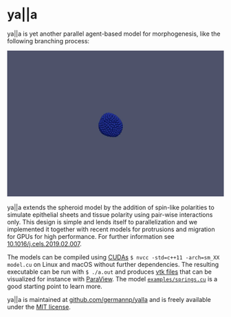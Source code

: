 ya||a
=====

ya||a is yet another parallel agent-based model for morphogenesis, like the following branching process:

![Branching Model](branching.gif)

ya||a extends the spheroid model by the addition of spin-like polarities to simulate epithelial sheets and tissue polarity using pair-wise interactions only. This design is simple and lends itself to parallelization and we implemented it together with recent models for protrusions and migration for GPUs for high performance. For further information see [10.1016/j.cels.2019.02.007](https://doi.org/10.1016/j.cels.2019.02.007).

The models can be compiled using [CUDAs](https://developer.nvidia.com/cuda-downloads) `$ nvcc -std=c++11 -arch=sm_XX model.cu` on Linux and macOS without further dependencies. The resulting executable can be run with `$ ./a.out` and produces [vtk files](http://www.vtk.org/wp-content/uploads/2015/04/file-formats.pdf) that can be visualized for instance with [ParaView](http://www.paraview.org/). The model  [`examples/springs.cu`](examples/springs.cu) is a good starting point to learn more.

ya||a is maintained at [github.com/germannp/yalla](https://github.com/germannp/yalla) and is freely available under the [MIT license](LICENSE).
